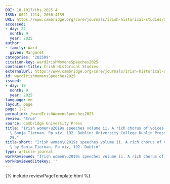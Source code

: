 ```yaml
---
DOI: 10.1017/ihs.2025.4
ISSN: 0021-1214, 2056-4139
URL: https://www.cambridge.org/core/journals/irish-historical-studies/article/abs/irish-womens-speeches-volume-ii-a-rich-chorus-of-voices-edited-by-sonja-tiernan-pp-xiv-192-dublin-university-college-dublin-press-2022-25/5557A23031009A7949CF9A53D058CDFE
accessed:
- day: 22
  month: 9
  year: 2025
author:
- family: Ward
  given: Margaret
categories: '202509'
citation-key: wardIrishWomensSpeeches2025
container-title: Irish Historical Studies
externalUrl: https://www.cambridge.org/core/journals/irish-historical-studies/article/abs/irish-womens-speeches-volume-ii-a-rich-chorus-of-voices-edited-by-sonja-tiernan-pp-xiv-192-dublin-university-college-dublin-press-2022-25/5557A23031009A7949CF9A53D058CDFE
id: wardIrishWomensSpeeches2025
issued:
- day: 19
  month: 9
  year: 2025
language: en
layout: page
page: 1-2
permalink: /wardIrishWomensSpeeches2025
review: 'true'
source: Cambridge University Press
title: "Irish women\u2019s speeches volume ii. A rich chorus of voices. Edited by\
  \ Sonja Tiernan. Pp xiv, 192. Dublin: University College Dublin Press. 2022. \u20AC\
  25."
title-short: "Irish women\u2019s speeches volume ii. A rich chorus of voices. Edited\
  \ by Sonja Tiernan. Pp xiv, 192. Dublin"
type: article-journal
workReviewed: "Irish women\u2019s speeches volume ii. A rich chorus of voices."
workReviewedCitekey: ''
---
```

{% include reviewPageTemplate.html %}